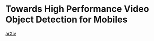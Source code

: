 # Towards High Performance Video Object Detection for Mobiles
[arXiv](https://arxiv.org/abs/1804.05830)
